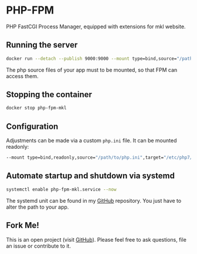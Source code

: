 # PHP-FPM
PHP FastCGI Process Manager, equipped with extensions for mkl website.

## Running the server
```bash
docker run --detach --publish 9000:9000 --mount type=bind,source="/path/to/app",target="/path/to/app" --name php-fpm-mkl hetsh/php-fpm-mkl
```
The php source files of your app must to be mounted, so that FPM can access them.

## Stopping the container
```bash
docker stop php-fpm-mkl
```

## Configuration
Adjustments can be made via a custom `php.ini` file. It can be mounted readonly:
```bash
--mount type=bind,readonly,source="/path/to/php.ini",target="/etc/php7/php.ini"
```

## Automate startup and shutdown via systemd
```bash
systemctl enable php-fpm-mkl.service --now
```
The systemd unit can be found in my [GitHub](https://github.com/Hetsh/docker-php-fpm-mkl) repository.
You just have to alter the path to your app.

## Fork Me!
This is an open project (visit [GitHub](https://github.com/Hetsh/docker-php-fpm-mkl)). Please feel free to ask questions, file an issue or contribute to it.